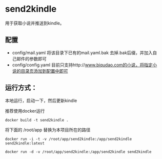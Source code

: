 # send2kindle
用于获取小说并推送到kindle。

## 配置
- config/mail.yaml 将该目录下已有的mail.yaml.bak 去掉.bak后缀，并加入自己邮件的参数即可
- config/config.yaml 目前只支持http://www.biqudao.com的小说，将指定小说的目录页添加到配置中即可

## 运行方式：
本地运行，启动一下，然后更新kindle

推荐使用docker运行

`
  docker build -t send2kindle .
`

将下面的 /root/app 替换为本项目所在的路径

`
  docker run -i -t -v /root/app/send2kindle:/app/send2kindle send2kindle:latest
`

`
  docker run -d -v /root/app/send2kindle:/app/send2kindle send2kindle
`
